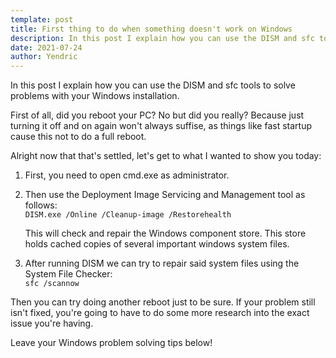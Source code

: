 ```yaml
---
template: post
title: First thing to do when something doesn't work on Windows
description: In this post I explain how you can use the DISM and sfc tools to solve problems with your Windows installation.
date: 2021-07-24
author: Yendric
---
```


In this post I explain how you can use the DISM and sfc tools to solve problems with your Windows installation.

First of all, did you reboot your PC? No but did you really? Because just turning it off and on again won't always suffise, as things like fast startup cause this not to do a full reboot.

Alright now that that's settled, let's get to what I wanted to show you today:

1. First, you need to open cmd.exe as administrator.
2. Then use the Deployment Image Servicing and Management tool as follows:  
   `DISM.exe /Online /Cleanup-image /Restorehealth`

    This will check and repair the Windows component store. This store holds cached copies of several important windows system files.

3. After running DISM we can try to repair said system files using the System File Checker:  
   `sfc /scannow`

Then you can try doing another reboot just to be sure. If your problem still isn't fixed, you're going to have to do some more research into the exact issue you're having.

Leave your Windows problem solving tips below!
